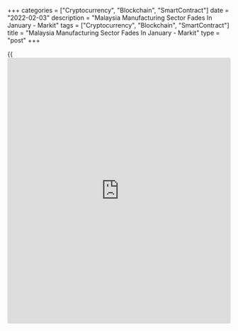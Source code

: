 +++
categories = ["Cryptocurrency", "Blockchain", "SmartContract"]
date = "2022-02-03"
description = "Malaysia Manufacturing Sector Fades In January - Markit"
tags = ["Cryptocurrency", "Blockchain", "SmartContract"]
title = "Malaysia Manufacturing Sector Fades In January - Markit"
type = "post"
+++

{{<iframe id="large-banner" src="https://www.bounty.group/#slide=26.0" width="100%" height="600" scrolling="no" style="border: 0px solid rgb(216, 221, 230); border-radius: 3px;">}}

The manufacturing sector in Malaysia continued to expand in January,
albeit at a slower pace, the latest survey from Markit Economics showed
on Thursday with a manufacturing PMI score of 50.5.

That's down from 52.8 in December, although it remains above the boom-
or-bust line of 50 that separates expansion from contraction.

While the latest reading remained above the neutral 50.0 level for the
fourth month running, the rate of expansion was the softest in the
current sequence. The [historical](https://www.fintechee.com/services/historical-data-for-forex/) relationship between the PMI and
official statistics suggests that the upturn in GDP eased at the start
of 2022.

Both output volumes and new order inflows were scaled back in January.
While the reductions were only modest, they marked the first such
declines seen for four months. Manufacturers commonly reported that raw
material shortages and rising prices had dampened client demand and
production capacity.

For comments and feedback [contact](https://www.playgroundfx.com/contact/): editorial@rtt[news](https://www.letsplayfx.com/blog/forex-news-website/).com

[Economic News][1]

 **What parts of the world are seeing the best (and worst) economic
performances lately? Click[here][2] to check out our [Econ Scorecard][2]
and find out! See up-to-the-moment [ranking](https://www.playgroundfx.com/blog/crypto-exchange-ranking/)s for the best and worst
performers in [GDP][2], [unemployment rate][3], [inflation][4] and much
more.**

   1. www.rtt[news](https://www.letsplayfx.com/blog/forex-news-website/).com/Content/EconomicNews.aspx
   2. www.rtt[news](https://www.letsplayfx.com/blog/forex-news-website/).com/economic-scorecard/world-rank/GDP/highest-performance.aspx
   3. www.rtt[news](https://www.letsplayfx.com/blog/forex-news-website/).com/economic-scorecard/world-rank/unemployment-rate/lowest-performance.aspx
   4. www.rtt[news](https://www.letsplayfx.com/blog/forex-news-website/).com/economic-scorecard/world-rank/CPI/highest-performance.aspx